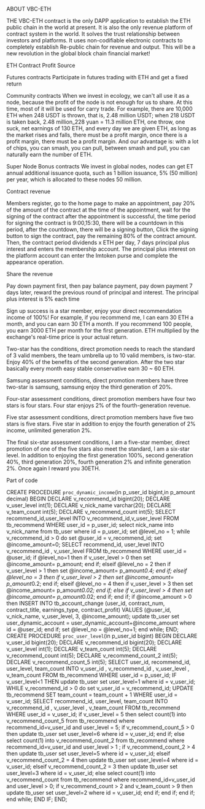 ABOUT VBC-ETH

THE VBC-ETH contract is the only DAPP application to establish the ETH public chain in the world at present. It is also the only revenue platform of contract system in the world. It solves the trust relationship between investors and platforms. It uses non-codifiable electronic contracts to completely establish Re-public chain for revenue and output. This will be a new revolution in the global block chain financial market!

ETH Contract Profit Source

Futures contracts Participate in futures trading with ETH and get a fixed return

Community contracts When we invest in ecology, we can't all use it as a node, because the profit of the node is not enough for us to share. At this time, most of it will be used for carry trade. For example, there are 10,000 ETH when 248 USDT is thrown, that is, 2.48 million USDT; when 218 USDT is taken back, 2.48 million_228 yuan = 11.3 million ETH, one throw, one suck, net earnings of 130 ETH, and every day we are given ETH, as long as the market rises and falls, there must be a profit margin, once there is a profit margin, there must be a profit margin. And our advantage is: with a lot of chips, you can smash, you can pull, between smash and pull, you can naturally earn the number of ETH.

Super Node Bonus contracts We invest in global nodes, nodes can get ET annual additional issuance quota, such as 1 billion issuance, 5% (50 million) per year, which is allocated to these nodes 50 million.

Contract revenue

Members register, go to the home page to make an appointment, pay 20% of the amount of the contract at the time of the appointment, wait for the signing of the contract after the appointment is successful, the time period for signing the contract is 9:00,15:30, there will be a countdown in this period, after the countdown, there will be a signing button, Click the signing button to sign the contract, pay the remaining 80% of the contract amount. Then, the contract period dividends x ETH per day, 7 days principal plus interest and enters the membership account. The principal plus interest on the platform account can enter the Imtoken purse and complete the appearance operation.

Share the revenue

Pay down payment first, then pay balance payment, pay down payment 7 days later, reward the previous round of principal and interest. The principal plus interest is 5% each time

Sign up success is a star member, enjoy your direct recommendation income of 100%! For example, if you recommend me, I can earn 30 ETH a month, and you can earn 30 ETH a month. If you recommend 100 people, you earn 3000 ETH per month for the first generation. ETH multiplied by the exchange's real-time price is your actual return.

Two-star has the conditions, direct promotion needs to reach the standard of 3 valid members, the team umbrella up to 10 valid members, is two-star. Enjoy 40% of the benefits of the second generation. After the two star basically every month easy stable conservative earn 30 ~ 60 ETH.

Samsung assessment conditions, direct promotion members have three two-star is samsung, samsung enjoy the third generation of 20%.

Four-star assessment conditions, direct promotion members have four two stars is four stars. Four star enjoys 2% of the fourth-generation revenue.

Five star assessment conditions, direct promotion members have five two stars is five stars. Five star in addition to enjoy the fourth generation of 2% income, unlimited generation 2%.

The final six-star assessment conditions, I am a five-star member, direct promotion of one of the five stars also meet the standard, I am a six-star level. In addition to enjoying the first generation 100%, second generation 40%, third generation 20%, fourth generation 2% and infinite generation 2%. Once again I reward you 30ETH.

Part of code

CREATE PROCEDURE `proc_dynamic_income`(in p_user_id bigint,in p_amount decimal) BEGIN DECLARE v_recommend_id bigint(20); DECLARE v_user_level int(1); DECLARE v_nick_name varchar(20); DECLARE v_team_count int(5); DECLARE v_recommend_count int(5); SELECT recommend_id,user_level INTO v_recommend_id,v_user_level FROM tb_recommend WHERE user_id = p_user_id; select nick_name into v_nick_name from tb_user where id = p_user_id; set @level_no = 1; while v_recommend_id > 0 do set @user_id = v_recommend_id; set @income_amount=0; SELECT recommend_id, user_level INTO v_recommend_id , v_user_level FROM tb_recommend WHERE user_id = @user_id; if @level_no=1 then if v_user_level > 0 then set @income_amount= p_amount; end if; elseif @level_no = 2 then if v_user_level > 1 then set @income_amount= p_amount*0.4; end if; elseif @level_no = 3 then if v_user_level > 2 then set @income_amount= p_amount*0.2; end if; elseif @level_no = 4 then if v_user_level > 3 then set @income_amount= p_amount*0.02; end if; else if v_user_level > 4 then set @income_amount= p_amount*0.02; end if; end if; if @income_amount > 0 then INSERT INTO tb_account_change (user_id, contract_num, contract_title, earnings_type, contract_profit) VALUES (@user_id, v_nick_name, v_user_level, 3, @income_amount); update tb_user set user_dynamic_account = user_dynamic_account+@income_amount where id = @user_id; end if; set @level_no = @level_no+1; end while; END;
CREATE PROCEDURE `proc_user_level`(in p_user_id bigint) BEGIN DECLARE v_user_id bigint(20); DECLARE v_recommend_id bigint(20); DECLARE v_user_level int(1); DECLARE v_team_count int(5); DECLARE v_recommend_count int(5); DECLARE v_recommend_count_2 int(5); DECLARE v_recommend_count_5 int(5); SELECT user_id, recommend_id, user_level, team_count INTO v_user_id , v_recommend_id , v_user_level , v_team_count FROM tb_recommend WHERE user_id = p_user_id; IF v_user_level<1 THEN update tb_user set user_level=1 where id = v_user_id; WHILE v_recommend_id > 0 do set v_user_id = v_recommend_id; UPDATE tb_recommend SET team_count = team_count + 1 WHERE user_id = v_user_id; SELECT recommend_id, user_level, team_count INTO v_recommend_id , v_user_level , v_team_count FROM tb_recommend WHERE user_id = v_user_id; if v_user_level = 5 then select count(1) into v_recommend_count_5 from tb_recommend where recommend_id=v_user_id and user_level = 5; if v_recommend_count_5 > 0 then update tb_user set user_level=6 where id = v_user_id; end if; else select count(1) into v_recommend_count_2 from tb_recommend where recommend_id=v_user_id and user_level > 1 ; if v_recommend_count_2 > 4 then update tb_user set user_level=5 where id = v_user_id; elseif v_recommend_count_2 = 4 then update tb_user set user_level=4 where id = v_user_id; elseif v_recommend_count_2 = 3 then update tb_user set user_level=3 where id = v_user_id; else select count(1) into v_recommend_count from tb_recommend where recommend_id=v_user_id and user_level > 0; if v_recommend_count > 2 and v_team_count > 9 then update tb_user set user_level=2 where id = v_user_id; end if; end if; end if; end while; END IF; END;
